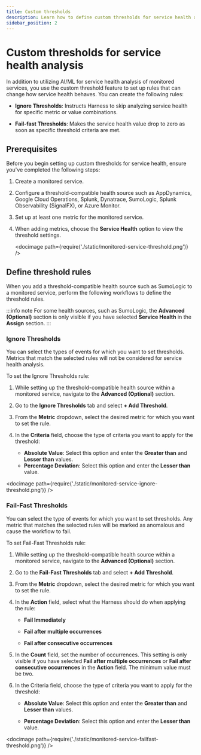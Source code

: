 ```yaml
---
title: Custom thresholds
description: Learn how to define custom thresholds for service health analysis.
sidebar_position: 2
---
```



# Custom thresholds for service health analysis

In addition to utilizing AI/ML for service health analysis of monitored services, you use the custom threshold feature to set up rules that can change how service health behaves. You can create the following rules:

- **Ignore Thresholds**: Instructs Harness to skip analyzing service health for specific metric or value combinations.
  
- **Fail-fast Thresholds**: Makes the service health value drop to zero as soon as specific threshold criteria are met.


## Prerequisites

Before you begin setting up custom thresholds for service health, ensure you've completed the following steps:

1. Create a monitored service.
   
2. Configure a threshold-compatible health source such as AppDynamics, Google Cloud Operations, Splunk, Dynatrace, SumoLogic, Splunk Observability (SignalFX), or Azure Monitor. 
   
3. Set up at least one metric for the monitored service.
   
4. When adding metrics, choose the **Service Health** option to view the threshold settings.

   <docimage path={require('./static/monitored-service-threshold.png')} />


## Define threshold rules

When you add a threshold-compatible health source such as SumoLogic to a monitored service, perform the following workflows to define the threshold rules.


:::info note
For some health sources, such as SumoLogic, the **Advanced (Optional)** section is only visible if you have selected **Service Health** in the **Assign** section.
:::


### Ignore Thresholds

You can select the types of events for which you want to set thresholds. Metrics that match the selected rules will not be considered for service health analysis.

To set the Ignore Thresholds rule:

1. While setting up the threshold-compatible health source within a monitored service, navigate to the **Advanced (Optional)** section.
   
2. Go to the **Ignore Thresholds** tab and select **+ Add Threshold**.

3. From the **Metric** dropdown, select the desired metric for which you want to set the rule.
   
4. In the **Criteria** field, choose the type of criteria you want to apply for the threshold:
   
   - **Absolute Value**: Select this option and enter the **Greater than** and **Lesser than** values.
   - **Percentage Deviation**: Select this option and enter the **Lesser than** value.

<docimage path={require('./static/monitored-service-ignore-threshold.png')} />


### Fail-Fast Thresholds

You can select the type of events for which you want to set thresholds. Any metric that matches the selected rules will be marked as anomalous and cause the workflow to fail.

To set Fail-Fast Thresholds rule:

1. While setting up the threshold-compatible health source within a monitored service, navigate to the **Advanced (Optional)** section.
   
2. Go to the **Fail-Fast Thresholds** tab and select **+ Add Threshold**.
   
3. From the **Metric** dropdown, select the desired metric for which you want to set the rule.
   
4. In the **Action** field, select what the Harness should do when applying the rule:
   
   - **Fail Immediately**
   
   - **Fail after multiple occurrences**
  
   - **Fail after consecutive occurrences**
  
5. In the **Count** field, set the number of occurrences. This setting is only visible if you have selected **Fail after multiple occurrences** or **Fail after consecutive occurrences** in the **Action** field. The minimum value must be two.
   
6. In the Criteria field, choose the type of criteria you want to apply for the threshold:
   
   -  **Absolute Value**: Select this option and enter the **Greater than** and **Lesser than** values.
   
   -  **Percentage Deviation**: Select this option and enter the **Lesser than** value.


<docimage path={require('./static/monitored-service-failfast-threshold.png')} />

    
